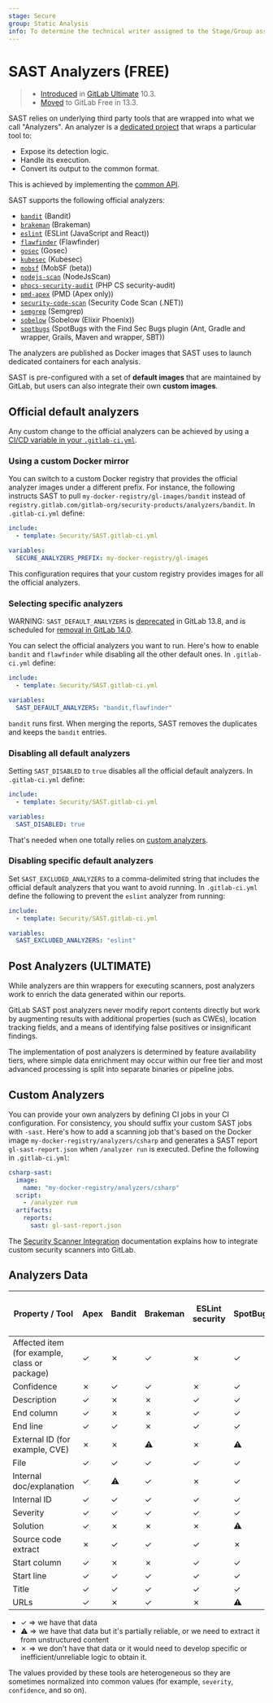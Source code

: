 ```yaml
---
stage: Secure
group: Static Analysis
info: To determine the technical writer assigned to the Stage/Group associated with this page, see https://about.gitlab.com/handbook/engineering/ux/technical-writing/#assignments
---
```


# SAST Analyzers **(FREE)**

> - [Introduced](https://gitlab.com/gitlab-org/gitlab/-/issues/3775) in [GitLab Ultimate](https://about.gitlab.com/pricing/) 10.3.
> - [Moved](https://gitlab.com/groups/gitlab-org/-/epics/2098) to GitLab Free in 13.3.

SAST relies on underlying third party tools that are wrapped into what we call
"Analyzers". An analyzer is a
[dedicated project](https://gitlab.com/gitlab-org/security-products/analyzers)
that wraps a particular tool to:

- Expose its detection logic.
- Handle its execution.
- Convert its output to the common format.

This is achieved by implementing the [common API](https://gitlab.com/gitlab-org/security-products/analyzers/common).

SAST supports the following official analyzers:

- [`bandit`](https://gitlab.com/gitlab-org/security-products/analyzers/bandit) (Bandit)
- [`brakeman`](https://gitlab.com/gitlab-org/security-products/analyzers/brakeman) (Brakeman)
- [`eslint`](https://gitlab.com/gitlab-org/security-products/analyzers/eslint) (ESLint (JavaScript and React))
- [`flawfinder`](https://gitlab.com/gitlab-org/security-products/analyzers/flawfinder) (Flawfinder)
- [`gosec`](https://gitlab.com/gitlab-org/security-products/analyzers/gosec) (Gosec)
- [`kubesec`](https://gitlab.com/gitlab-org/security-products/analyzers/kubesec) (Kubesec)
- [`mobsf`](https://gitlab.com/gitlab-org/security-products/analyzers/mobsf) (MobSF (beta))
- [`nodejs-scan`](https://gitlab.com/gitlab-org/security-products/analyzers/nodejs-scan) (NodeJsScan)
- [`phpcs-security-audit`](https://gitlab.com/gitlab-org/security-products/analyzers/phpcs-security-audit) (PHP CS security-audit)
- [`pmd-apex`](https://gitlab.com/gitlab-org/security-products/analyzers/pmd-apex) (PMD (Apex only))
- [`security-code-scan`](https://gitlab.com/gitlab-org/security-products/analyzers/security-code-scan) (Security Code Scan (.NET))
- [`semgrep`](https://gitlab.com/gitlab-org/security-products/analyzers/semgrep) (Semgrep)
- [`sobelow`](https://gitlab.com/gitlab-org/security-products/analyzers/sobelow) (Sobelow (Elixir Phoenix))
- [`spotbugs`](https://gitlab.com/gitlab-org/security-products/analyzers/spotbugs) (SpotBugs with the Find Sec Bugs plugin (Ant, Gradle and wrapper, Grails, Maven and wrapper, SBT))

The analyzers are published as Docker images that SAST uses to launch
dedicated containers for each analysis.

SAST is pre-configured with a set of **default images** that are maintained by
GitLab, but users can also integrate their own **custom images**.

## Official default analyzers

Any custom change to the official analyzers can be achieved by using a
[CI/CD variable in your `.gitlab-ci.yml`](index.md#customizing-the-sast-settings).

### Using a custom Docker mirror

You can switch to a custom Docker registry that provides the official analyzer
images under a different prefix. For instance, the following instructs
SAST to pull `my-docker-registry/gl-images/bandit`
instead of `registry.gitlab.com/gitlab-org/security-products/analyzers/bandit`.
In `.gitlab-ci.yml` define:

```yaml
include:
  - template: Security/SAST.gitlab-ci.yml

variables:
  SECURE_ANALYZERS_PREFIX: my-docker-registry/gl-images
```

This configuration requires that your custom registry provides images for all
the official analyzers.

### Selecting specific analyzers

WARNING:
`SAST_DEFAULT_ANALYZERS` is [deprecated](https://gitlab.com/gitlab-org/gitlab/-/merge_requests/50872) in GitLab 13.8,
and is scheduled for [removal in GitLab 14.0](https://gitlab.com/gitlab-org/gitlab/-/issues/290777).

You can select the official analyzers you want to run. Here's how to enable
`bandit` and `flawfinder` while disabling all the other default ones.
In `.gitlab-ci.yml` define:

```yaml
include:
  - template: Security/SAST.gitlab-ci.yml

variables:
  SAST_DEFAULT_ANALYZERS: "bandit,flawfinder"
```

`bandit` runs first. When merging the reports, SAST
removes the duplicates and keeps the `bandit` entries.

### Disabling all default analyzers

Setting `SAST_DISABLED` to `true` disables all the official
default analyzers. In `.gitlab-ci.yml` define:

```yaml
include:
  - template: Security/SAST.gitlab-ci.yml

variables:
  SAST_DISABLED: true
```

That's needed when one totally relies on [custom analyzers](#custom-analyzers).

### Disabling specific default analyzers

Set `SAST_EXCLUDED_ANALYZERS` to a comma-delimited string that includes the official
default analyzers that you want to avoid running. In `.gitlab-ci.yml` define the
following to prevent the `eslint` analyzer from running:

```yaml
include:
  - template: Security/SAST.gitlab-ci.yml

variables:
  SAST_EXCLUDED_ANALYZERS: "eslint"
```

## Post Analyzers **(ULTIMATE)**

While analyzers are thin wrappers for executing scanners, post analyzers work to
enrich the data generated within our reports.

GitLab SAST post analyzers never modify report contents directly but work by
augmenting results with additional properties (such as CWEs), location tracking fields,
and a means of identifying false positives or insignificant findings.

The implementation of post analyzers is determined by feature availability tiers, where
simple data enrichment may occur within our free tier and most advanced processing is split
into separate binaries or pipeline jobs.

## Custom Analyzers

You can provide your own analyzers by
defining CI jobs in your CI configuration. For consistency, you should suffix your custom
SAST jobs with `-sast`. Here's how to add a scanning job that's based on the
Docker image `my-docker-registry/analyzers/csharp` and generates a SAST report
`gl-sast-report.json` when `/analyzer run` is executed. Define the following in
`.gitlab-ci.yml`:

```yaml
csharp-sast:
  image:
    name: "my-docker-registry/analyzers/csharp"
  script:
    - /analyzer run
  artifacts:
    reports:
      sast: gl-sast-report.json
```

The [Security Scanner Integration](../../../development/integrations/secure.md) documentation explains how to integrate custom security scanners into GitLab.

## Analyzers Data

| Property / Tool                | Apex | Bandit | Brakeman | ESLint security | SpotBugs | Flawfinder | Gosec | Kubesec Scanner | MobSF | NodeJsScan | PHP CS Security Audit | Security code Scan (.NET) | Semgrep | Sobelow |
|--------------------------------|------|--------|----------|-----------------|----------|------------|-------|-----------------|-------|------------|-----------------------|---------------------------|---------|---------|
| Affected item (for example, class or package) | ✓ | ✗ | ✓ | ✗               | ✓        | ✓          | ✗     | ✓               | ✗     | ✗          | ✗                     | ✗                         | ✗       | ✗       |
| Confidence                     | ✗    | ✓      | ✓        | ✗               | ✓        | x          | ✓     | ✓               | ✗     | ✗          | ✗                     | ✗                         | ⚠       | ✓       |
| Description                    | ✓    | ✗      | ✗        | ✓               | ✓        | ✗          | ✗     | ✓               | ✓     | ✓          | ✗                     | ✗                         | ✓       | ✓       |
| End column                     | ✓    | ✗      | ✗        | ✓               | ✓        | ✗          | ✗     | ✗               | ✗     | ✗          | ✗                     | ✗                         | ✗       | ✗       |
| End line                       | ✓    | ✓      | ✗        | ✓               | ✓        | ✗          | ✗     | ✗               | ✗     | ✗          | ✗                     | ✗                         | ✗       | ✗       |
| External ID (for example, CVE) | ✗    | ✗      | ⚠        | ✗               | ⚠        | ✓          | ✗     | ✗               | ✗     | ✗          | ✗                     | ✗                         | ⚠       | ✗       |
| File                           | ✓    | ✓      | ✓        | ✓               | ✓        | ✓          | ✓     | ✓               | ✓     | ✓          | ✓                     | ✓                         | ✓       | ✓       |
| Internal doc/explanation       | ✓    | ⚠      | ✓        | ✗               | ✓        | ✗          | ✗     | ✗               | ✗     | ✗          | ✗                     | ✗                         | ✗       | ✓       |
| Internal ID                    | ✓    | ✓      | ✓        | ✓               | ✓        | ✓          | ✓     | ✗               | ✗     | ✗          | ✓                     | ✓                         | ✓       | ✓       |
| Severity                       | ✓    | ✓      | ✓        | ✓               | ✓        | ✓          | ✓     | ✓               | ✓     | ✓          | ✓                     | ✗                         | ⚠       | ✗       |
| Solution                       | ✓    | ✗      | ✗        | ✗               | ⚠        | ✓          | ✗     | ✗               | ✗     | ✗          | ✗                     | ✗                         | ⚠       | ✗       |
| Source code extract            | ✗    | ✓      | ✓        | ✓               | ✗        | ✓          | ✓     | ✗               | ✗     | ✗          | ✗                     | ✗                         | ✗       | ✗       |
| Start column                   | ✓    | ✗      | ✗        | ✓               | ✓        | ✓          | ✓     | ✗               | ✗     | ✗          | ✓                     | ✓                         | ✓       | ✗       |
| Start line                     | ✓    | ✓      | ✓        | ✓               | ✓        | ✓          | ✓     | ✗               | ✓     | ✓          | ✓                     | ✓                         | ✓       | ✓       |
| Title                          | ✓    | ✓      | ✓        | ✓               | ✓        | ✓          | ✓     | ✓               | ✓     | ✓          | ✓                     | ✓                         | ✓       | ✓       |
| URLs                           | ✓    | ✗      | ✓        | ✗               | ⚠        | ✗          | ⚠     | ✗               | ✗     | ✗          | ✗                     | ✗                         | ✗       | ✗       |

- ✓ => we have that data
- ⚠ => we have that data but it's partially reliable, or we need to extract it from unstructured content
- ✗ => we don't have that data or it would need to develop specific or inefficient/unreliable logic to obtain it.

The values provided by these tools are heterogeneous so they are sometimes
normalized into common values (for example, `severity`, `confidence`, and so on).

